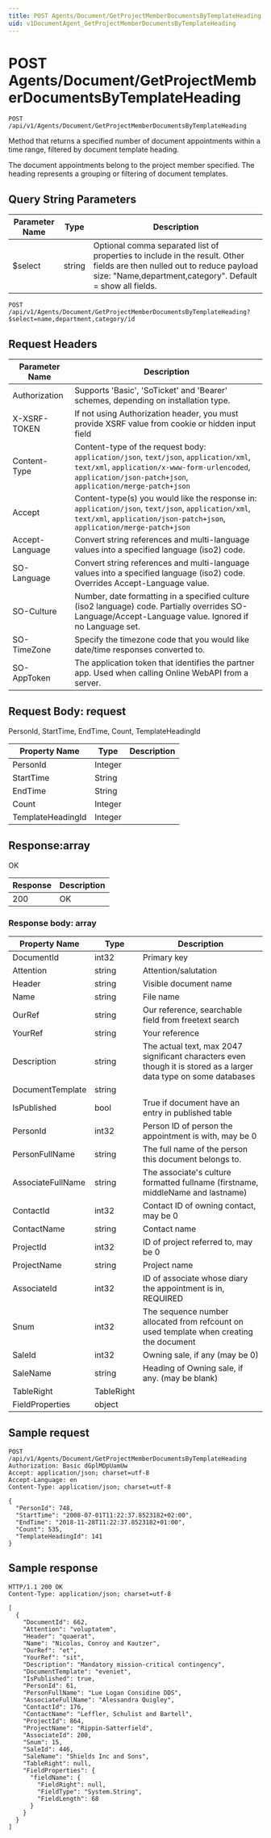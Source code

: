 ```yaml
---
title: POST Agents/Document/GetProjectMemberDocumentsByTemplateHeading
uid: v1DocumentAgent_GetProjectMemberDocumentsByTemplateHeading
---
```


# POST Agents/Document/GetProjectMemberDocumentsByTemplateHeading

```http
POST /api/v1/Agents/Document/GetProjectMemberDocumentsByTemplateHeading
```

Method that returns a specified number of document appointments within a time range, filtered by document template heading.


The document appointments belong to the project member specified. The heading represents a grouping or filtering of document templates.






## Query String Parameters

| Parameter Name | Type |  Description |
|----------------|------|--------------|
| $select | string |  Optional comma separated list of properties to include in the result. Other fields are then nulled out to reduce payload size: "Name,department,category". Default = show all fields. |

```http
POST /api/v1/Agents/Document/GetProjectMemberDocumentsByTemplateHeading?$select=name,department,category/id
```


## Request Headers

| Parameter Name | Description |
|----------------|-------------|
| Authorization  | Supports 'Basic', 'SoTicket' and 'Bearer' schemes, depending on installation type. |
| X-XSRF-TOKEN   | If not using Authorization header, you must provide XSRF value from cookie or hidden input field |
| Content-Type | Content-type of the request body: `application/json`, `text/json`, `application/xml`, `text/xml`, `application/x-www-form-urlencoded`, `application/json-patch+json`, `application/merge-patch+json` |
| Accept         | Content-type(s) you would like the response in: `application/json`, `text/json`, `application/xml`, `text/xml`, `application/json-patch+json`, `application/merge-patch+json` |
| Accept-Language | Convert string references and multi-language values into a specified language (iso2) code. |
| SO-Language | Convert string references and multi-language values into a specified language (iso2) code. Overrides Accept-Language value. |
| SO-Culture | Number, date formatting in a specified culture (iso2 language) code. Partially overrides SO-Language/Accept-Language value. Ignored if no Language set. |
| SO-TimeZone | Specify the timezone code that you would like date/time responses converted to. |
| SO-AppToken | The application token that identifies the partner app. Used when calling Online WebAPI from a server. |

## Request Body: request 

PersonId, StartTime, EndTime, Count, TemplateHeadingId 

| Property Name | Type |  Description |
|----------------|------|--------------|
| PersonId | Integer |  |
| StartTime | String |  |
| EndTime | String |  |
| Count | Integer |  |
| TemplateHeadingId | Integer |  |

## Response:array

OK

| Response | Description |
|----------------|-------------|
| 200 | OK |

### Response body: array

| Property Name | Type |  Description |
|----------------|------|--------------|
| DocumentId | int32 | Primary key |
| Attention | string | Attention/salutation |
| Header | string | Visible document name |
| Name | string | File name |
| OurRef | string | Our reference, searchable field from freetext search |
| YourRef | string | Your reference |
| Description | string | The actual text, max 2047 significant characters even though it is stored as a larger data type on some databases |
| DocumentTemplate | string |  |
| IsPublished | bool | True if document have an entry in published table |
| PersonId | int32 | Person ID of person the appointment is with, may be 0 |
| PersonFullName | string | The full name of the person this document belongs to. |
| AssociateFullName | string | The associate's culture formatted fullname (firstname, middleName and lastname) |
| ContactId | int32 | Contact ID of owning contact, may be 0 |
| ContactName | string | Contact name |
| ProjectId | int32 | ID of project referred to, may be 0 |
| ProjectName | string | Project name |
| AssociateId | int32 | ID of associate whose diary the appointment is in, REQUIRED |
| Snum | int32 | The sequence number allocated from refcount on used template when creating the document |
| SaleId | int32 | Owning sale, if any (may be 0) |
| SaleName | string | Heading of Owning sale, if any. (may be blank) |
| TableRight | TableRight |  |
| FieldProperties | object |  |

## Sample request

```http!
POST /api/v1/Agents/Document/GetProjectMemberDocumentsByTemplateHeading
Authorization: Basic dGplMDpUamUw
Accept: application/json; charset=utf-8
Accept-Language: en
Content-Type: application/json; charset=utf-8

{
  "PersonId": 748,
  "StartTime": "2008-07-01T11:22:37.8523182+02:00",
  "EndTime": "2018-11-28T11:22:37.8523182+01:00",
  "Count": 535,
  "TemplateHeadingId": 141
}
```

## Sample response

```http_
HTTP/1.1 200 OK
Content-Type: application/json; charset=utf-8

[
  {
    "DocumentId": 662,
    "Attention": "voluptatem",
    "Header": "quaerat",
    "Name": "Nicolas, Conroy and Kautzer",
    "OurRef": "et",
    "YourRef": "sit",
    "Description": "Mandatory mission-critical contingency",
    "DocumentTemplate": "eveniet",
    "IsPublished": true,
    "PersonId": 61,
    "PersonFullName": "Lue Logan Considine DDS",
    "AssociateFullName": "Alessandra Quigley",
    "ContactId": 176,
    "ContactName": "Leffler, Schulist and Bartell",
    "ProjectId": 864,
    "ProjectName": "Rippin-Satterfield",
    "AssociateId": 200,
    "Snum": 15,
    "SaleId": 446,
    "SaleName": "Shields Inc and Sons",
    "TableRight": null,
    "FieldProperties": {
      "fieldName": {
        "FieldRight": null,
        "FieldType": "System.String",
        "FieldLength": 68
      }
    }
  }
]
```